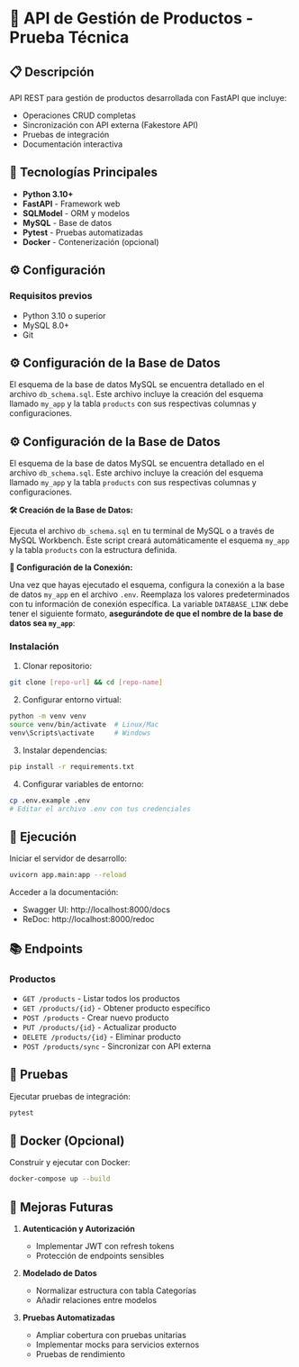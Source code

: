 # 🚀 API de Gestión de Productos - Prueba Técnica

## 📋 Descripción

API REST para gestión de productos desarrollada con FastAPI que incluye:
- Operaciones CRUD completas
- Sincronización con API externa (Fakestore API)
- Pruebas de integración
- Documentación interactiva

## 🔧 Tecnologías Principales

- **Python 3.10+**
- **FastAPI** - Framework web
- **SQLModel** - ORM y modelos
- **MySQL** - Base de datos
- **Pytest** - Pruebas automatizadas
- **Docker** - Contenerización (opcional)

## ⚙️ Configuración

### Requisitos previos
- Python 3.10 o superior
- MySQL 8.0+
- Git

## ⚙️ Configuración de la Base de Datos

El esquema de la base de datos MySQL se encuentra detallado en el archivo `db_schema.sql`. Este archivo incluye la creación del esquema llamado `my_app` y la tabla `products` con sus respectivas columnas y configuraciones.

## ⚙️ Configuración de la Base de Datos

El esquema de la base de datos MySQL se encuentra detallado en el archivo `db_schema.sql`. Este archivo incluye la creación del esquema llamado `my_app` y la tabla `products` con sus respectivas columnas y configuraciones.

**🛠️ Creación de la Base de Datos:**

Ejecuta el archivo `db_schema.sql` en tu terminal de MySQL o a través de MySQL Workbench. Este script creará automáticamente el esquema `my_app` y la tabla `products` con la estructura definida.

**🔗 Configuración de la Conexión:**

Una vez que hayas ejecutado el esquema, configura la conexión a la base de datos `my_app` en el archivo `.env`. Reemplaza los valores predeterminados con tu información de conexión específica. La variable `DATABASE_LINK` debe tener el siguiente formato, **asegurándote de que el nombre de la base de datos sea `my_app`**:

### Instalación

1. Clonar repositorio:
```bash
git clone [repo-url] && cd [repo-name]
```

2. Configurar entorno virtual:
```bash
python -m venv venv
source venv/bin/activate  # Linux/Mac
venv\Scripts\activate     # Windows
```

3. Instalar dependencias:
```bash
pip install -r requirements.txt
```

4. Configurar variables de entorno:
```bash
cp .env.example .env
# Editar el archivo .env con tus credenciales
```

## 🏃 Ejecución

Iniciar el servidor de desarrollo:
```bash
uvicorn app.main:app --reload
```

Acceder a la documentación:
- Swagger UI: http://localhost:8000/docs
- ReDoc: http://localhost:8000/redoc

## 📚 Endpoints

### Productos
- `GET /products` - Listar todos los productos
- `GET /products/{id}` - Obtener producto específico
- `POST /products` - Crear nuevo producto
- `PUT /products/{id}` - Actualizar producto
- `DELETE /products/{id}` - Eliminar producto
- `POST /products/sync` - Sincronizar con API externa

## 🧪 Pruebas

Ejecutar pruebas de integración:
```bash
pytest
```

## 🐳 Docker (Opcional)

Construir y ejecutar con Docker:
```bash
docker-compose up --build
```

## 📌 Mejoras Futuras

1. **Autenticación y Autorización**
   - Implementar JWT con refresh tokens
   - Protección de endpoints sensibles

2. **Modelado de Datos**
   - Normalizar estructura con tabla Categorías
   - Añadir relaciones entre modelos

3. **Pruebas Automatizadas**
   - Ampliar cobertura con pruebas unitarias
   - Implementar mocks para servicios externos
   - Pruebas de rendimiento
